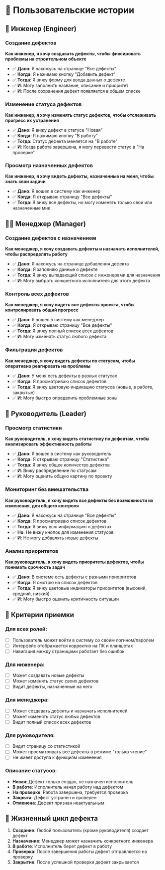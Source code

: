 # 📝 Пользовательские истории

## 👷 Инженер (Engineer)

### Создание дефектов
**Как инженер, я хочу создавать дефекты, чтобы фиксировать проблемы на строительном объекте**
- ✅ **Дано**: Я нахожусь на странице "Все дефекты"
- ✅ **Когда**: Я нажимаю кнопку "Добавить дефект"
- ✅ **Тогда**: Я вижу форму для ввода данных о дефекте
- ✅ **И**: Могу заполнить название, описание и приоритет
- ✅ **И**: После сохранения дефект появляется в общем списке

### Изменение статуса дефектов  
**Как инженер, я хочу изменять статус дефектов, чтобы отслеживать прогресс их устранения**
- ✅ **Дано**: Я вижу дефект в статусе "Новая"
- ✅ **Когда**: Я нажимаю кнопку "В работу"
- ✅ **Тогда**: Статус дефекта меняется на "В работе"
- ✅ **И**: Когда работа завершена, я могу перевести статус в "На проверке"

### Просмотр назначенных дефектов
**Как инженер, я хочу видеть дефекты, назначенные на меня, чтобы знать свои задачи**
- ✅ **Дано**: Я вошел в систему как инженер
- ✅ **Когда**: Я открываю страницу "Все дефекты"
- ✅ **Тогда**: Я вижу все дефекты, но могу изменять только свои или назначенные мне

## 👨‍💼 Менеджер (Manager)

### Создание дефектов с назначением
**Как менеджер, я хочу создавать дефекты и назначать исполнителей, чтобы распределять работу**
- ✅ **Дано**: Я нахожусь на странице добавления дефекта
- ✅ **Когда**: Я заполняю данные о дефекте
- ✅ **Тогда**: Я вижу выпадающий список с инженерами для назначения
- ✅ **И**: Могу выбрать конкретного исполнителя для этого дефекта

### Контроль всех дефектов
**Как менеджер, я хочу видеть все дефекты проекта, чтобы контролировать общий прогресс**
- ✅ **Дано**: Я вошел в систему как менеджер
- ✅ **Когда**: Я открываю страницу "Все дефекты"
- ✅ **Тогда**: Я вижу полный список всех дефектов
- ✅ **И**: Могу изменять статус любого дефекта

### Фильтрация дефектов
**Как менеджер, я хочу видеть дефекты по статусам, чтобы оперативно реагировать на проблемы**
- ✅ **Дано**: У меня есть дефекты в разных статусах
- ✅ **Когда**: Я просматриваю список дефектов
- ✅ **Тогда**: Я вижу цветовую индикацию статусов (новые, в работе, закрытые)
- ✅ **И**: Могу быстро определить проблемные зоны

## 👔 Руководитель (Leader)

### Просмотр статистики
**Как руководитель, я хочу видеть статистику по дефектам, чтобы анализировать эффективность работы**
- ✅ **Дано**: Я вошел в систему как руководитель
- ✅ **Когда**: Я открываю страницу "Статистика"
- ✅ **Тогда**: Я вижу общее количество дефектов
- ✅ **И**: Вижу распределение по статусам
- ✅ **И**: Могу оценить общую картину по проекту

### Мониторинг без вмешательства
**Как руководитель, я хочу видеть все дефекты без возможности их изменения, для общего контроля**
- ✅ **Дано**: Я нахожусь на странице "Все дефекты"
- ✅ **Когда**: Я просматриваю список дефектов
- ✅ **Тогда**: Я вижу всю информацию о дефектах
- ✅ **Но**: Не вижу кнопок для изменения статусов
- ✅ **И**: Не могу добавлять новые дефекты

### Анализ приоритетов
**Как руководитель, я хочу видеть приоритеты дефектов, чтобы понимать срочность задач**
- ✅ **Дано**: В системе есть дефекты с разными приоритетов
- ✅ **Когда**: Я смотрю на список дефектов
- ✅ **Тогда**: Я вижу цветовые индикаторы приоритетов (высокий, средний, низкий)
- ✅ **И**: Могу быстро оценить критичность ситуации

## 🎯 Критерии приемки

### Для всех ролей:
- [ ] Пользователь может войти в систему со своим логином/паролем
- [ ] Интерфейс отображается корректно на ПК и планшетах
- [ ] Навигация между страницами работает без ошибок

### Для инженера:
- [ ] Может создавать новые дефекты
- [ ] Может изменять статус своих дефектов
- [ ] Видит дефекты, назначенные на него

### Для менеджера:
- [ ] Может создавать дефекты и назначать исполнителей
- [ ] Может изменять статус любых дефектов
- [ ] Видит полный список всех дефектов

### Для руководителя:
- [ ] Видит страницу со статистикой
- [ ] Может просматривать все дефекты в режиме "только чтение"
- [ ] Не имеет доступа к функциям изменения

### Описание статусов:
- **Новая**: Дефект только создан, не назначен исполнитель
- **В работе**: Исполнитель начал работу над дефектом
- **На проверке**: Работа завершена, требуется проверка
- **Закрыта**: Дефект устранен и проверен
- **Отменена**: Дефект признан неактуальным

## 🔄 Жизненный цикл дефекта

1. **Создание**: Любой пользователь (кроме руководителя) создает дефект
2. **Назначение**: Менеджер может назначить конкретного инженера
3. **В работе**: Исполнитель берет дефект в работу
4. **Проверка**: После завершения работы дефект отправляется на проверку
5. **Закрытие**: После успешной проверки дефект закрывается